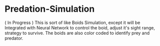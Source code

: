 # Predation-Simulation
 ( In Progress ) This is sort of like Boids Simulation, except it will be Integrated with Neural Network to control the boid, adjust it's sight range, strategy to survive. The boids are also color coded to identify prey and predator.
 

